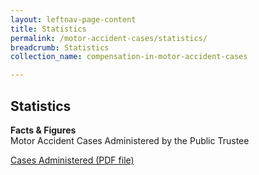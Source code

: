 ```yaml
---
layout: leftnav-page-content
title: Statistics
permalink: /motor-accident-cases/statistics/
breadcrumb: Statistics
collection_name: compensation-in-motor-accident-cases

---
```


Statistics
---
**Facts & Figures**<br>
Motor Accident Cases Administered by the Public Trustee 

[Cases Administered (PDF file)](/files/ACJun18.pdf)
